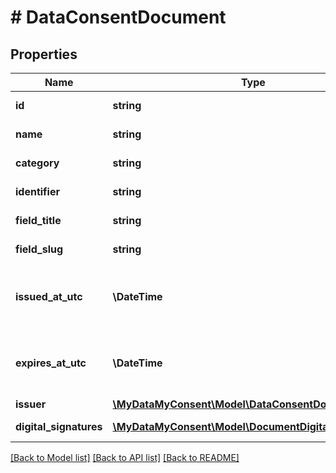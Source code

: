 # # DataConsentDocument

## Properties

Name | Type | Description | Notes
------------ | ------------- | ------------- | -------------
**id** | **string** | Document id. |
**name** | **string** | Document name. |
**category** | **string** | Document category. |
**identifier** | **string** | Document identifier. |
**field_title** | **string** | Document field title. |
**field_slug** | **string** | Document field slug. |
**issued_at_utc** | **\DateTime** | Document issued at datetime in UTC timezone. |
**expires_at_utc** | **\DateTime** | Document expires at datetime in UTC timezone. | [optional]
**issuer** | [**\MyDataMyConsent\Model\DataConsentDocumentIssuer**](DataConsentDocumentIssuer.md) |  |
**digital_signatures** | [**\MyDataMyConsent\Model\DocumentDigitalSignature[]**](DocumentDigitalSignature.md) | Digital signatures. |

[[Back to Model list]](../../README.md#models) [[Back to API list]](../../README.md#endpoints) [[Back to README]](../../README.md)
